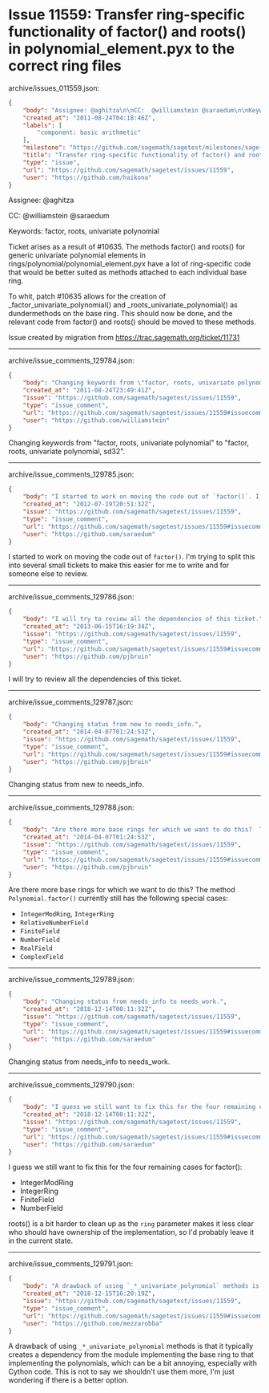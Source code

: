 # Issue 11559: Transfer ring-specific functionality of factor() and roots() in polynomial_element.pyx to the correct ring files

archive/issues_011559.json:
```json
{
    "body": "Assignee: @aghitza\n\nCC:  @williamstein @saraedum\n\nKeywords: factor, roots, univariate polynomial\n\nTicket arises as a result of #10635. The methods factor() and roots() for generic univariate polynomial elements in rings/polynomial/polynomial_element.pyx have a lot of ring-specific code that would be better suited as methods attached to each individual base ring.\n\nTo whit, patch #10635 allows for the creation of _factor_univariate_polynomial() and _roots_univariate_polynomial() as dundermethods on the base ring. This should now be done, and the relevant code from factor() and roots() should be moved to these methods.\n\nIssue created by migration from https://trac.sagemath.org/ticket/11731\n\n",
    "created_at": "2011-08-24T04:18:46Z",
    "labels": [
        "component: basic arithmetic"
    ],
    "milestone": "https://github.com/sagemath/sagetest/milestones/sage-6.4",
    "title": "Transfer ring-specific functionality of factor() and roots() in polynomial_element.pyx to the correct ring files",
    "type": "issue",
    "url": "https://github.com/sagemath/sagetest/issues/11559",
    "user": "https://github.com/haikona"
}
```
Assignee: @aghitza

CC:  @williamstein @saraedum

Keywords: factor, roots, univariate polynomial

Ticket arises as a result of #10635. The methods factor() and roots() for generic univariate polynomial elements in rings/polynomial/polynomial_element.pyx have a lot of ring-specific code that would be better suited as methods attached to each individual base ring.

To whit, patch #10635 allows for the creation of _factor_univariate_polynomial() and _roots_univariate_polynomial() as dundermethods on the base ring. This should now be done, and the relevant code from factor() and roots() should be moved to these methods.

Issue created by migration from https://trac.sagemath.org/ticket/11731





---

archive/issue_comments_129784.json:
```json
{
    "body": "Changing keywords from \"factor, roots, univariate polynomial\" to \"factor, roots, univariate polynomial, sd32\".",
    "created_at": "2011-08-24T23:49:41Z",
    "issue": "https://github.com/sagemath/sagetest/issues/11559",
    "type": "issue_comment",
    "url": "https://github.com/sagemath/sagetest/issues/11559#issuecomment-129784",
    "user": "https://github.com/williamstein"
}
```

Changing keywords from "factor, roots, univariate polynomial" to "factor, roots, univariate polynomial, sd32".



---

archive/issue_comments_129785.json:
```json
{
    "body": "I started to work on moving the code out of `factor()`. I'm trying to split this into several small tickets to make this easier for me to write and for someone else to review.",
    "created_at": "2012-07-19T20:51:32Z",
    "issue": "https://github.com/sagemath/sagetest/issues/11559",
    "type": "issue_comment",
    "url": "https://github.com/sagemath/sagetest/issues/11559#issuecomment-129785",
    "user": "https://github.com/saraedum"
}
```

I started to work on moving the code out of `factor()`. I'm trying to split this into several small tickets to make this easier for me to write and for someone else to review.



---

archive/issue_comments_129786.json:
```json
{
    "body": "I will try to review all the dependencies of this ticket.",
    "created_at": "2013-06-15T16:19:34Z",
    "issue": "https://github.com/sagemath/sagetest/issues/11559",
    "type": "issue_comment",
    "url": "https://github.com/sagemath/sagetest/issues/11559#issuecomment-129786",
    "user": "https://github.com/pjbruin"
}
```

I will try to review all the dependencies of this ticket.



---

archive/issue_comments_129787.json:
```json
{
    "body": "Changing status from new to needs_info.",
    "created_at": "2014-04-07T01:24:53Z",
    "issue": "https://github.com/sagemath/sagetest/issues/11559",
    "type": "issue_comment",
    "url": "https://github.com/sagemath/sagetest/issues/11559#issuecomment-129787",
    "user": "https://github.com/pjbruin"
}
```

Changing status from new to needs_info.



---

archive/issue_comments_129788.json:
```json
{
    "body": "Are there more base rings for which we want to do this?  The method `Polynomial.factor()` currently still has the following special cases:\n- `IntegerModRing`, `IntegerRing`\n- `RelativeNumberField`\n- `FiniteField`\n- `NumberField`\n- `RealField`\n- `ComplexField`",
    "created_at": "2014-04-07T01:24:53Z",
    "issue": "https://github.com/sagemath/sagetest/issues/11559",
    "type": "issue_comment",
    "url": "https://github.com/sagemath/sagetest/issues/11559#issuecomment-129788",
    "user": "https://github.com/pjbruin"
}
```

Are there more base rings for which we want to do this?  The method `Polynomial.factor()` currently still has the following special cases:
- `IntegerModRing`, `IntegerRing`
- `RelativeNumberField`
- `FiniteField`
- `NumberField`
- `RealField`
- `ComplexField`



---

archive/issue_comments_129789.json:
```json
{
    "body": "Changing status from needs_info to needs_work.",
    "created_at": "2018-12-14T00:11:32Z",
    "issue": "https://github.com/sagemath/sagetest/issues/11559",
    "type": "issue_comment",
    "url": "https://github.com/sagemath/sagetest/issues/11559#issuecomment-129789",
    "user": "https://github.com/saraedum"
}
```

Changing status from needs_info to needs_work.



---

archive/issue_comments_129790.json:
```json
{
    "body": "I guess we still want to fix this for the four remaining cases for factor():\n\n* IntegerModRing\n* IntegerRing\n* FiniteField\n* NumberField\n\nroots() is a bit harder to clean up as the `ring` parameter makes it less clear who should have ownership of the implementation, so I'd probably leave it in the current state.",
    "created_at": "2018-12-14T00:11:32Z",
    "issue": "https://github.com/sagemath/sagetest/issues/11559",
    "type": "issue_comment",
    "url": "https://github.com/sagemath/sagetest/issues/11559#issuecomment-129790",
    "user": "https://github.com/saraedum"
}
```

I guess we still want to fix this for the four remaining cases for factor():

* IntegerModRing
* IntegerRing
* FiniteField
* NumberField

roots() is a bit harder to clean up as the `ring` parameter makes it less clear who should have ownership of the implementation, so I'd probably leave it in the current state.



---

archive/issue_comments_129791.json:
```json
{
    "body": "A drawback of using `_*_univariate_polynomial` methods is that it typically creates a dependency from the module implementing the base ring to that implementing the polynomials, which can be a bit annoying, especially with Cython code. This is not to say we shouldn't use them more, I'm just wondering if there is a better option.",
    "created_at": "2018-12-15T16:20:19Z",
    "issue": "https://github.com/sagemath/sagetest/issues/11559",
    "type": "issue_comment",
    "url": "https://github.com/sagemath/sagetest/issues/11559#issuecomment-129791",
    "user": "https://github.com/mezzarobba"
}
```

A drawback of using `_*_univariate_polynomial` methods is that it typically creates a dependency from the module implementing the base ring to that implementing the polynomials, which can be a bit annoying, especially with Cython code. This is not to say we shouldn't use them more, I'm just wondering if there is a better option.
